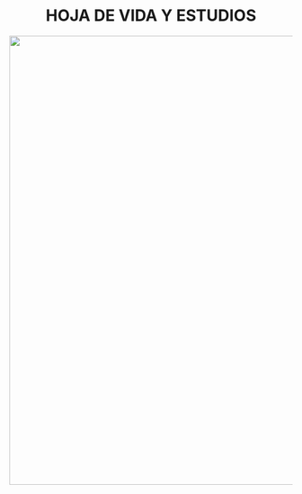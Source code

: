 
<H1 align="Center">  HOJA DE VIDA Y ESTUDIOS </H1>


<p align="center">
  <img width="800"  src="https://user-images.githubusercontent.com/66846214/119734712-f99e0800-be40-11eb-997f-8c67a5f7ba88.jpg"> <br>
  
</p>



